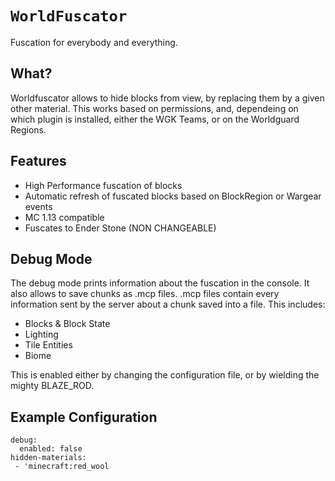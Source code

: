 # `WorldFuscator`

Fuscation for everybody and everything.

## What?

Worldfuscator allows to hide blocks from view, by replacing them by a given other material.
This works based on permissions, and, dependeing on which plugin is installed, either the WGK Teams, or on the Worldguard Regions.


## Features

* High Performance fuscation of blocks
* Automatic refresh of fuscated blocks based on BlockRegion or Wargear events
* MC 1.13 compatible
* Fuscates to Ender Stone (NON CHANGEABLE)

## Debug Mode
The debug mode prints information about the fuscation in the console. It also allows to save chunks as .mcp files.
.mcp files contain every information sent by the server about a chunk saved into a file.
This includes:
* Blocks & Block State
* Lighting
* Tile Entities
* Biome

This is enabled either by changing the configuration file, or by wielding the mighty BLAZE_ROD.

## Example Configuration
```
debug:
  enabled: false
hidden-materials:
 - 'minecraft:red_wool
```
